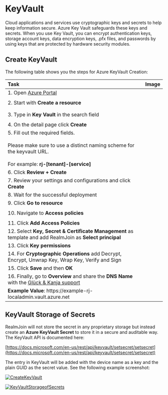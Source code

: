 # KeyVault

Cloud applications and services use cryptographic keys and secrets to help keep information secure. Azure Key Vault safeguards these keys and secrets. When you use Key Vault, you can encrypt authentication keys, storage account keys, data encryption keys, .pfx files, and passwords by using keys that are protected by hardware security modules.

## Create KeyVault

The following table shows you the steps for Azure KeyVault Creation:

<table>
  <thead>
    <tr>
      <th style="text-align:left">Task</th>
      <th style="text-align:left">Image</th>
    </tr>
  </thead>
  <tbody>
    <tr>
      <td style="text-align:left">1. Open <a href="https://portal.azure.com">Azure Portal</a>
      </td>
      <td style="text-align:left"></td>
    </tr>
    <tr>
      <td style="text-align:left">2. Start with <b>Create a resource</b>
      </td>
      <td style="text-align:left">
        <p></p>
        <p>
          <img src="../../.gitbook/assets/keyvault1.png" alt/>
        </p>
      </td>
    </tr>
    <tr>
      <td style="text-align:left">3. Type in <b>Key Vault</b> in the search field</td>
      <td style="text-align:left">
        <p></p>
        <p>
          <img src="../../.gitbook/assets/keyvault2 (1).png" alt/>
        </p>
      </td>
    </tr>
    <tr>
      <td style="text-align:left">4. On the detail page click <b>Create</b>
      </td>
      <td style="text-align:left"></td>
    </tr>
    <tr>
      <td style="text-align:left">5. Fill out the required fields.
        <br />
        <br />Please make sure to use a distinct naming scheme for the keyvault URL.
        <br
        />
        <br />For example: <b>rj-[tenant]-[service]</b>
      </td>
      <td style="text-align:left">
        <p></p>
        <p>
          <img src="../../.gitbook/assets/keyvault3.png" alt/>
        </p>
      </td>
    </tr>
    <tr>
      <td style="text-align:left">6. Click <b>Review + Create</b>
      </td>
      <td style="text-align:left"></td>
    </tr>
    <tr>
      <td style="text-align:left">7. Review your settings and configurations and click <b>Create</b>
      </td>
      <td style="text-align:left"></td>
    </tr>
    <tr>
      <td style="text-align:left">8. Wait for the successful deployment</td>
      <td style="text-align:left"></td>
    </tr>
    <tr>
      <td style="text-align:left">9. Click <b>Go to resource</b>
      </td>
      <td style="text-align:left"></td>
    </tr>
    <tr>
      <td style="text-align:left">10. Navigate to <b>Access policies</b>
      </td>
      <td style="text-align:left">
        <p></p>
        <p>
          <img src="../../.gitbook/assets/keyvault4.png" alt/>
        </p>
      </td>
    </tr>
    <tr>
      <td style="text-align:left">11. Click <b>Add Access Policies</b>
      </td>
      <td style="text-align:left"></td>
    </tr>
    <tr>
      <td style="text-align:left">12. Select <b>Key, Secret &amp; Certificate Management</b> as template and
        add RealmJoin as <b>Select principal</b>
      </td>
      <td style="text-align:left">
        <p></p>
        <p>
          <img src="../../.gitbook/assets/keyvault5.png" alt/>
        </p>
      </td>
    </tr>
    <tr>
      <td style="text-align:left">13. Click <b>Key permissions</b>
      </td>
      <td style="text-align:left"></td>
    </tr>
    <tr>
      <td style="text-align:left">14. For <b>Cryptographic Operations</b> add Decrypt, Encrypt, Unwrap Key,
        Wrap Key, Verify and Sign</td>
      <td style="text-align:left">
        <p></p>
        <p>
          <img src="../../.gitbook/assets/keyvault6.png" alt/>
        </p>
      </td>
    </tr>
    <tr>
      <td style="text-align:left">15. Click <b>Save</b> and then <b>OK</b>
      </td>
      <td style="text-align:left"></td>
    </tr>
    <tr>
      <td style="text-align:left">16. Finally, go to <b>Overview</b> and share the <b>DNS Name</b> with the
        <a
        href="mailto:product.support@glueckkanja.com">Gl&#xFC;ck &amp; Kanja support</a>
      </td>
      <td style="text-align:left">
        <p></p>
        <p>
          <img src="../../.gitbook/assets/keyvault7.png" alt/>
        </p>
      </td>
    </tr>
    <tr>
      <td style="text-align:left"><b>Example Value</b>: https://example-rj-localadmin.vault.azure.net</td>
      <td
      style="text-align:left"></td>
    </tr>
  </tbody>
</table>

## KeyVault Storage of Secrets

RealmJoin will not store the secret in any proprietary storage but instead create an **Azure KeyVault Secret** to store it in a secure and auditable way. The KeyVault API is documented here:

[https://docs.microsoft.com/en-us/rest/api/keyvault/setsecret/setsecret](https://docs.microsoft.com/en-us/rest/api/keyvault/setsecret/setsecret)

The entry in KeyVault will be added with the device name as a key and the plain GUID as the secret value. See the following example screenshot:

[![CreateKeyVault](../../.gitbook/assets/keyvault8.png)](https://github.com/realmjoin/realmjoin-gitbooks/tree/3c2250fcc0d712e1b40ac535a1766b57ce01910c/docs/media/keyvault8.png)

[![KeyVaultStorageofSecrets](../../.gitbook/assets/keyvault9%20%281%29.png)](https://github.com/realmjoin/realmjoin-gitbooks/tree/3c2250fcc0d712e1b40ac535a1766b57ce01910c/docs/media/keyvault9.png)

